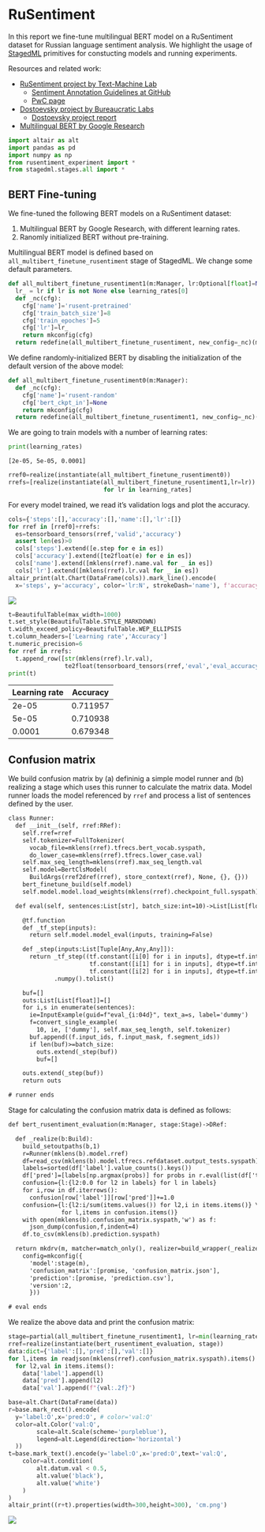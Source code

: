 # RuSentiment

In this report we fine-tune multilingual BERT model on a RuSentiment
dataset for Russian language sentiment analysis. We highlight the usage
of [StagedML](https://github.com/stagedml/stagedml) primitives for
constucting models and running experiments.

Resources and related work:

  - [RuSentiment project by Text-Machine
    Lab](http://text-machine.cs.uml.edu/projects/rusentiment/)
      - [Sentiment Annotation Guidelines at
        GitHub](https://github.com/text-machine-lab/rusentiment)
      - [PwC
        page](https://paperswithcode.com/paper/rusentiment-an-enriched-sentiment-analysis)
  - [Dostoevsky project by Bureaucratic
    Labs](https://github.com/bureaucratic-labs/dostoevsky)
      - [Dostoevsky project
        report](https://freesoft.dev/program/132766342)
  - [Multilingual BERT by Google
    Research](https://github.com/google-research/bert/blob/master/multilingual.md)

<!-- end list -->

``` python numberLines
import altair as alt
import pandas as pd
import numpy as np
from rusentiment_experiment import *
from stagedml.stages.all import *
```

## BERT Fine-tuning

We fine-tuned the following BERT models on a RuSentiment dataset:

1.  Multilingual BERT by Google Research, with different learning rates.
2.  Ranomly initialized BERT without pre-training.

Multilingual BERT model is defined based on
`all_multibert_finetune_rusentiment` stage of StagedML. We change some
default
parameters.

``` python numberLines
def all_multibert_finetune_rusentiment1(m:Manager, lr:Optional[float]=None):
  lr_ = lr if lr is not None else learning_rates[0]
  def _nc(cfg):
    cfg['name']='rusent-pretrained'
    cfg['train_batch_size']=8
    cfg['train_epoches']=5
    cfg['lr']=lr_
    return mkconfig(cfg)
  return redefine(all_multibert_finetune_rusentiment, new_config=_nc)(m) # end1
```

We define randomly-initialized BERT by disabling the initialization of
the default version of the above model:

``` python numberLines
def all_multibert_finetune_rusentiment0(m:Manager):
  def _nc(cfg):
    cfg['name']='rusent-random'
    cfg['bert_ckpt_in']=None
    return mkconfig(cfg)
  return redefine(all_multibert_finetune_rusentiment1, new_config=_nc)(m) #end0
```

We are going to train models with a number of learning rates:

``` python numberLines
print(learning_rates)
```

``` stdout
[2e-05, 5e-05, 0.0001]
```

``` python numberLines
rref0=realize(instantiate(all_multibert_finetune_rusentiment0))
rrefs=[realize(instantiate(all_multibert_finetune_rusentiment1,lr=lr)) \
                           for lr in learning_rates]
```

For every model trained, we read it’s validation logs and plot the
accuracy.

``` python numberLines
cols={'steps':[],'accuracy':[],'name':[],'lr':[]}
for rref in [rref0]+rrefs:
  es=tensorboard_tensors(rref,'valid','accuracy')
  assert len(es)>0
  cols['steps'].extend([e.step for e in es])
  cols['accuracy'].extend([te2float(e) for e in es])
  cols['name'].extend([mklens(rref).name.val for _ in es])
  cols['lr'].extend([mklens(rref).lr.val for _ in es])
altair_print(alt.Chart(DataFrame(cols)).mark_line().encode(
  x='steps', y='accuracy', color='lr:N', strokeDash='name'), f'accuracy.png')
```

![](./accuracy.png)

``` python numberLines
t=BeautifulTable(max_width=1000)
t.set_style(BeautifulTable.STYLE_MARKDOWN)
t.width_exceed_policy=BeautifulTable.WEP_ELLIPSIS
t.column_headers=['Learning rate','Accuracy']
t.numeric_precision=6
for rref in rrefs:
  t.append_row([str(mklens(rref).lr.val),
                te2float(tensorboard_tensors(rref,'eval','eval_accuracy')[-1])])
print(t)
```

| Learning rate | Accuracy |
| ------------- | -------- |
| 2e-05         | 0.711957 |
| 5e-05         | 0.710938 |
| 0.0001        | 0.679348 |

## Confusion matrix

We build confusion matrix by (a) defininig a simple model runner and (b)
realizing a stage which uses this runner to calculate the matrix data.
Model runner loads the model referenced by `rref` and process a list of
sentences defined by the user.

``` html numberLines
class Runner:
  def __init__(self, rref:RRef):
    self.rref=rref
    self.tokenizer=FullTokenizer(
      vocab_file=mklens(rref).tfrecs.bert_vocab.syspath,
      do_lower_case=mklens(rref).tfrecs.lower_case.val)
    self.max_seq_length=mklens(rref).max_seq_length.val
    self.model=BertClsModel(
      BuildArgs(rref2dref(rref), store_context(rref), None, {}, {}))
    bert_finetune_build(self.model)
    self.model.model.load_weights(mklens(rref).checkpoint_full.syspath)

  def eval(self, sentences:List[str], batch_size:int=10)->List[List[float]]:

    @tf.function
    def _tf_step(inputs):
      return self.model.model_eval(inputs, training=False)

    def _step(inputs:List[Tuple[Any,Any,Any]]):
      return _tf_step((tf.constant([i[0] for i in inputs], dtype=tf.int64),
                       tf.constant([i[1] for i in inputs], dtype=tf.int64),
                       tf.constant([i[2] for i in inputs], dtype=tf.int64)))\
             .numpy().tolist()

    buf=[]
    outs:List[List[float]]=[]
    for i,s in enumerate(sentences):
      ie=InputExample(guid=f"eval_{i:04d}", text_a=s, label='dummy')
      f=convert_single_example(
        10, ie, ['dummy'], self.max_seq_length, self.tokenizer)
      buf.append((f.input_ids, f.input_mask, f.segment_ids))
      if len(buf)>=batch_size:
        outs.extend(_step(buf))
        buf=[]

    outs.extend(_step(buf))
    return outs

# runner ends
```

Stage for calculating the confusion matrix data is defined as follows:

``` html numberLines
def bert_rusentiment_evaluation(m:Manager, stage:Stage)->DRef:

  def _realize(b:Build):
    build_setoutpaths(b,1)
    r=Runner(mklens(b).model.rref)
    df=read_csv(mklens(b).model.tfrecs.refdataset.output_tests.syspath)
    labels=sorted(df['label'].value_counts().keys())
    df['pred']=[labels[np.argmax(probs)] for probs in r.eval(list(df['text']))]
    confusion={l:{l2:0.0 for l2 in labels} for l in labels}
    for i,row in df.iterrows():
      confusion[row['label']][row['pred']]+=1.0
    confusion={l:{l2:i/sum(items.values()) for l2,i in items.items()} \
               for l,items in confusion.items()}
    with open(mklens(b).confusion_matrix.syspath,'w') as f:
      json_dump(confusion,f,indent=4)
    df.to_csv(mklens(b).prediction.syspath)

  return mkdrv(m, matcher=match_only(), realizer=build_wrapper(_realize),
    config=mkconfig({
      'model':stage(m),
      'confusion_matrix':[promise, 'confusion_matrix.json'],
      'prediction':[promise, 'prediction.csv'],
      'version':2,
      }))

# eval ends
```

We realize the above data and print the confusion
matrix:

``` python numberLines
stage=partial(all_multibert_finetune_rusentiment1, lr=min(learning_rates))
rref=realize(instantiate(bert_rusentiment_evaluation, stage))
data:dict={'label':[],'pred':[],'val':[]}
for l,items in readjson(mklens(rref).confusion_matrix.syspath).items():
  for l2,val in items.items():
    data['label'].append(l)
    data['pred'].append(l2)
    data['val'].append(f"{val:.2f}")

base=alt.Chart(DataFrame(data))
r=base.mark_rect().encode(
  y='label:O',x='pred:O', # color='val:Q'
  color=alt.Color('val:Q',
        scale=alt.Scale(scheme='purpleblue'),
        legend=alt.Legend(direction='horizontal')
  ))
t=base.mark_text().encode(y='label:O',x='pred:O',text='val:Q',
    color=alt.condition(
        alt.datum.val < 0.5,
        alt.value('black'),
        alt.value('white')
    )
)
altair_print((r+t).properties(width=300,height=300), 'cm.png')
```

![](./cm.png)
